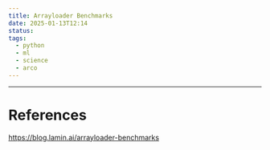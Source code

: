 ```yaml
---
title: Arrayloader Benchmarks
date: 2025-01-13T12:14
status: 
tags:
  - python
  - ml
  - science
  - arco
---
```


---
# References

https://blog.lamin.ai/arrayloader-benchmarks


